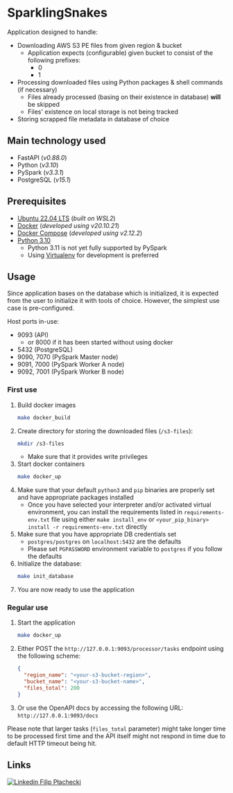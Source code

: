 # SparklingSnakes
Application designed to handle:
- Downloading AWS S3 PE files from given region & bucket
  - Application expects (configurable) given bucket to consist of the following prefixes:
    - 0
    - 1
- Processing downloaded files using Python packages & shell commands (if necessary)
  - Files already processed (basing on their existence in database) **will** be skipped
  - Files' existence on local storage is not being tracked
- Storing scrapped file metadata in database of choice

## Main technology used
- FastAPI (_v0.88.0_)
- Python (_v3.10_)
- PySpark (_v3.3.1_)
- PostgreSQL (_v15.1_)

## Prerequisites
- [Ubuntu 22.04 LTS](https://releases.ubuntu.com/22.04/) (_built on WSL2_)
- [Docker](https://www.docker.com/) (_developed using v20.10.21_)
- [Docker Compose](https://docs.docker.com/compose/) (_developed using v2.12.2_)
- [Python 3.10](https://www.python.org/downloads/release/python-3108/)
  - Python 3.11 is not yet fully supported by PySpark
  - Using [Virtualenv](https://virtualenv.pypa.io/en/latest/) for development is preferred

## Usage
Since application bases on the database which is initialized, it is expected from the user
to initialize it with tools of choice. However, the simplest use case is pre-configured.

Host ports in-use:
- 9093 (API)
    - or 8000 if it has been started without using docker
- 5432 (PostgreSQL)
- 9090, 7070 (PySpark Master node)
- 9091, 7000 (PySpark Worker A node)
- 9092, 7001 (PySpark Worker B node)

### First use

1. Build docker images
    ```sh
    make docker_build
    ```
2. Create directory for storing the downloaded files (```/s3-files```):
    ```sh
    mkdir /s3-files
    ```
    - Make sure that it provides write privileges
3. Start docker containers
    ```sh
    make docker_up
    ```
4. Make sure that your default ```python3``` and ```pip``` binaries are properly set and have
   appropriate packages installed
   - Once you have selected your interpreter and/or activated virtual environment, you
      can install the requirements listed in ```requirements-env.txt``` file using either ```make install_env```
      or ```<your_pip_binary> install -r requirements-env.txt``` directly
5. Make sure that you have appropriate DB credentials set
   - ```postgres/postgres``` on ```localhost:5432``` are the defaults
   - Please set ```PGPASSWORD``` environment variable to ```postgres``` if you follow the defaults
6. Initialize the database:
    ```sh
    make init_database
    ```
7. You are now ready to use the application

### Regular use
1. Start the application
    ```sh
    make docker_up
    ```
2. Either POST the ```http://127.0.0.1:9093/processor/tasks``` endpoint using the following scheme:
    ```JSON
    {
      "region_name": "<your-s3-bucket-region>",
      "bucket_name": "<your-s3-bucket-name>",
      "files_total": 200
    }
    ```
3. Or use the OpenAPI docs by accessing the following URL: ```http://127.0.0.1:9093/docs```

Please note that larger tasks (```files_total``` parameter) might take longer time to be processed first time
and the API itself might not respond in time due to default HTTP timeout being hit.

## Links
[![Linkedin](https://brand.linkedin.com/content/dam/me/business/en-us/amp/brand-site/v2/bg/LI-Bug.svg.original.svg) Filip Płachecki](https://www.linkedin.com/in/filip-p%C5%82achecki-657633a5/)
